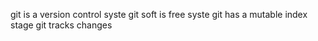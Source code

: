 git is a version control syste
git soft is free syste
git has a mutable index stage
git tracks changes
